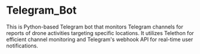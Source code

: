 # Telegram_Bot
This is Python-based Telegram bot that monitors Telegram channels for reports of drone activities targeting specific locations. It utilizes Telethon for efficient channel monitoring and Telegram's webhook API for real-time user notifications.
